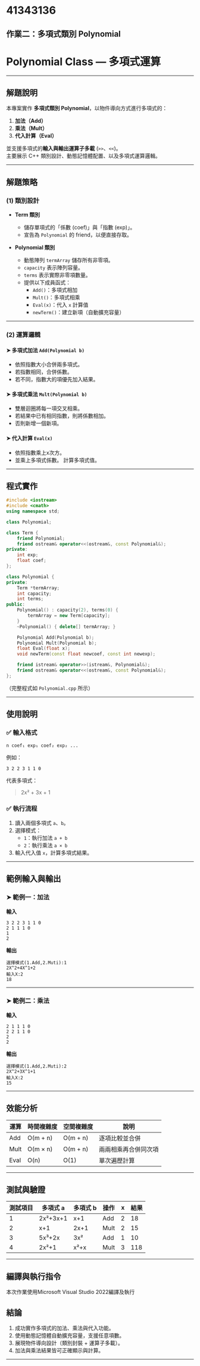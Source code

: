 # 41343136

作業二：多項式類別 Polynomial
---
# Polynomial Class — 多項式運算

---

## 解題說明

本專案實作 **多項式類別 Polynomial**，以物件導向方式進行多項式的：

1. **加法（Add）**
2. **乘法（Mult）**
3. **代入計算（Eval）**

並支援多項式的**輸入與輸出運算子多載** (`>>`、`<<`)。  
主要展示 C++ 類別設計、動態記憶體配置、以及多項式運算邏輯。

---

## 解題策略

### (1) 類別設計

- **Term 類別**
  - 儲存單項式的「係數 (coef)」與「指數 (exp)」。
  - 宣告為 `Polynomial` 的 friend，以便直接存取。

- **Polynomial 類別**
  - 動態陣列 `termArray` 儲存所有非零項。
  - `capacity` 表示陣列容量。
  - `terms` 表示實際非零項數量。
  - 提供以下成員函式：
    - `Add()`：多項式相加  
    - `Mult()`：多項式相乘  
    - `Eval(x)`：代入 `x` 計算值  
    - `newTerm()`：建立新項（自動擴充容量）

---

### (2) 運算邏輯

#### ➤ 多項式加法 `Add(Polynomial b)`
- 依照指數大小合併兩多項式。
- 若指數相同，合併係數。
- 若不同，指數大的項優先加入結果。

#### ➤ 多項式乘法 `Mult(Polynomial b)`
- 雙層迴圈將每一項交叉相乘。
- 若結果中已有相同指數，則將係數相加。
- 否則新增一個新項。

#### ➤ 代入計算 `Eval(x)`
- 依照指數乘上x次方。
- 並乘上多項式係數。
  計算多項式值。

---

## 程式實作

```cpp
#include <iostream>
#include <cmath>
using namespace std;

class Polynomial;

class Term {
    friend Polynomial;
    friend ostream& operator<<(ostream&, const Polynomial&);
private:
    int exp;
    float coef;
};

class Polynomial {
private:
    Term *termArray;
    int capacity;
    int terms;
public:
    Polynomial() : capacity(2), terms(0) {
        termArray = new Term[capacity];
    }
    ~Polynomial() { delete[] termArray; }

    Polynomial Add(Polynomial b);
    Polynomial Mult(Polynomial b);
    float Eval(float x);
    void newTerm(const float newcoef, const int newexp);

    friend istream& operator>>(istream&, Polynomial&);
    friend ostream& operator<<(ostream&, const Polynomial&);
};
```

（完整程式如 `Polynomial.cpp` 所示）

---

## 使用說明

### ✅ 輸入格式

```
n coef₁ exp₁ coef₂ exp₂ ...
```

例如：
```
3 2 2 3 1 1 0
```
代表多項式：  
> 2x² + 3x + 1

### ✅ 執行流程
1. 讀入兩個多項式 `a`、`b`。  
2. 選擇模式：
   - `1`：執行加法 `a + b`
   - `2`：執行乘法 `a × b`
3. 輸入代入值 `x`，計算多項式結果。

---

## 範例輸入與輸出

### ➤ 範例一：加法

**輸入**
```
3 2 2 3 1 1 0
2 1 1 1 0
1
2
```

**輸出**
```
選擇模式(1.Add,2.Muti):1
2X^2+4X^1+2
輸入X:2
18
```

---

### ➤ 範例二：乘法

**輸入**
```
2 1 1 1 0
2 2 1 1 0
2
2
```

**輸出**
```
選擇模式(1.Add,2.Muti):2
2X^2+3X^1+1
輸入X:2
15
```

---

## 效能分析

| 運算 | 時間複雜度 | 空間複雜度 | 說明 |
|------|--------------|-------------|------|
| Add | O(m + n) | O(m + n) | 逐項比較並合併 |
| Mult | O(m × n) | O(m + n) | 兩兩相乘再合併同次項 |
| Eval | O(n) | O(1) | 單次遍歷計算 |

---

## 測試與驗證

| 測試項目 | 多項式 a | 多項式 b | 操作 | x | 結果 |
|-----------|-----------|-----------|------|---|------|
| 1 | 2x²+3x+1 | x+1 | Add | 2 | 18 |
| 2 | x+1 | 2x+1 | Mult | 2 | 15 |
| 3 | 5x³+2x | 3x² | Add | 1 | 10 |
| 4 | 2x²+1 | x²+x | Mult | 3 | 118 |

---

## 編譯與執行指令

本次作業使用Microsoft Visual Studio 2022編譯及執行

## 結論

1. 成功實作多項式的加法、乘法與代入功能。  
2. 使用動態記憶體自動擴充容量，支援任意項數。  
3. 展現物件導向設計（類別封裝 + 運算子多載）。  
4. 加法與乘法結果皆可正確顯示與計算。  

---


